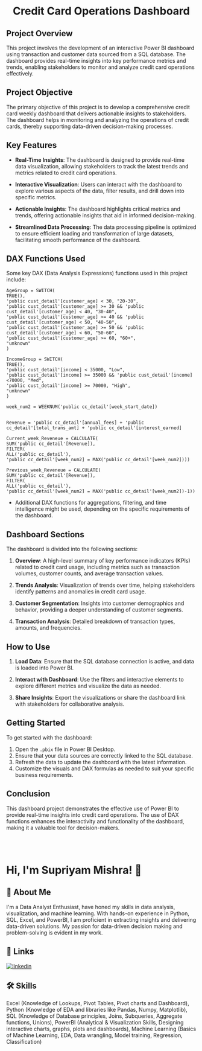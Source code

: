 
# <center>Credit Card Operations Dashboard</center>

## Project Overview

This project involves the development of an interactive Power BI dashboard using transaction and customer data sourced from a SQL database. The dashboard provides real-time insights into key performance metrics and trends, enabling stakeholders to monitor and analyze credit card operations effectively.

## Project Objective

The primary objective of this project is to develop a comprehensive credit card weekly dashboard that delivers actionable insights to stakeholders. The dashboard helps in monitoring and analyzing the operations of credit cards, thereby supporting data-driven decision-making processes.

## Key Features

- **Real-Time Insights**: The dashboard is designed to provide real-time data visualization, allowing stakeholders to track the latest trends and metrics related to credit card operations.
  
- **Interactive Visualization**: Users can interact with the dashboard to explore various aspects of the data, filter results, and drill down into specific metrics.

- **Actionable Insights**: The dashboard highlights critical metrics and trends, offering actionable insights that aid in informed decision-making.

- **Streamlined Data Processing**: The data processing pipeline is optimized to ensure efficient loading and transformation of large datasets, facilitating smooth performance of the dashboard.

## DAX Functions Used

Some key DAX (Data Analysis Expressions) functions used in this project include:


  ```dax
  AgeGroup = SWITCH(
 TRUE(),
 'public cust_detail'[customer_age] < 30, "20-30",
 'public cust_detail'[customer_age] >= 30 && 'public cust_detail'[customer_age] < 40, "30-40",
 'public cust_detail'[customer_age] >= 40 && 'public cust_detail'[customer_age] < 50, "40-50",
 'public cust_detail'[customer_age] >= 50 && 'public cust_detail'[customer_age] < 60, "50-60",
 'public cust_detail'[customer_age] >= 60, "60+",
 "unknown"
 )
  ```

  ```dax
  IncomeGroup = SWITCH(
 TRUE(),
 'public cust_detail'[income] < 35000, "Low",
 'public cust_detail'[income] >= 35000 && 'public cust_detail'[income] <70000, "Med",
 'public cust_detail'[income] >= 70000, "High",
 "unknown"
)
  ```

  ```dax
  week_num2 = WEEKNUM('public cc_detail'[week_start_date])


  Revenue = 'public cc_detail'[annual_fees] + 'public cc_detail'[total_trans_amt] + 'public cc_detail'[interest_earned]
  ```

  ```dax
  Current_week_Reveneue = CALCULATE(
 SUM('public cc_detail'[Revenue]),
 FILTER(
 ALL('public cc_detail'),
 'public cc_detail'[week_num2] = MAX('public cc_detail'[week_num2]))) 

  ```

 ```dax
 Previous_week_Reveneue = CALCULATE(
 SUM('public cc_detail'[Revenue]),
 FILTER(
 ALL('public cc_detail'),
 'public cc_detail'[week_num2] = MAX('public cc_detail'[week_num2])-1))
 
  ```
- Additional DAX functions for aggregations, filtering, and time intelligence might be used, depending on the specific requirements of the dashboard.

## Dashboard Sections

The dashboard is divided into the following sections:

1. **Overview**: A high-level summary of key performance indicators (KPIs) related to credit card usage, including metrics such as transaction volumes, customer counts, and average transaction values.

2. **Trends Analysis**: Visualization of trends over time, helping stakeholders identify patterns and anomalies in credit card usage.

3. **Customer Segmentation**: Insights into customer demographics and behavior, providing a deeper understanding of customer segments.

4. **Transaction Analysis**: Detailed breakdown of transaction types, amounts, and frequencies.

## How to Use

1. **Load Data**: Ensure that the SQL database connection is active, and data is loaded into Power BI.

2. **Interact with Dashboard**: Use the filters and interactive elements to explore different metrics and visualize the data as needed.

3. **Share Insights**: Export the visualizations or share the dashboard link with stakeholders for collaborative analysis.

## Getting Started

To get started with the dashboard:

1. Open the `.pbix` file in Power BI Desktop.
2. Ensure that your data sources are correctly linked to the SQL database.
3. Refresh the data to update the dashboard with the latest information.
4. Customize the visuals and DAX formulas as needed to suit your specific business requirements.

## Conclusion

This dashboard project demonstrates the effective use of Power BI to provide real-time insights into credit card operations. The use of DAX functions enhances the interactivity and functionality of the dashboard, making it a valuable tool for decision-makers.



</br>
</br>


# Hi, I'm Supriyam Mishra! 👋





## 🚀 About Me
I'm a Data Analyst Enthusiast, have honed my skills in data analysis, visualization,
and machine learning. With hands-on experience in Python, SQL, Excel, and PowerBI, 
I am proficient in extracting insights and delivering data-driven solutions. My 
passion for data-driven decision making and problem-solving is evident in my work. 





## 🔗 Links
[![linkedin](https://img.shields.io/badge/linkedin-0A66C2?style=for-the-badge&logo=linkedin&logoColor=white)](https://www.linkedin.com/in/supriyam-mishra/)





## 🛠 Skills
Excel (Knowledge of Lookups, Pivot Tables, Pivot
charts and Dashboard),
Python (Knowledge of EDA and libraries like Pandas,
Numpy, Matplotlib),
SQL (Knowledge of Database principles, Joins, Subqueries, Aggregate functions, Unions),
PowerBI (Analytical & Visualization Skills, Designing
interactive charts, graphs, plots and dashboards),
Machine Learning (Basics of Machine Learning, EDA,
Data wrangling, Model training, Regression,
Classification)
